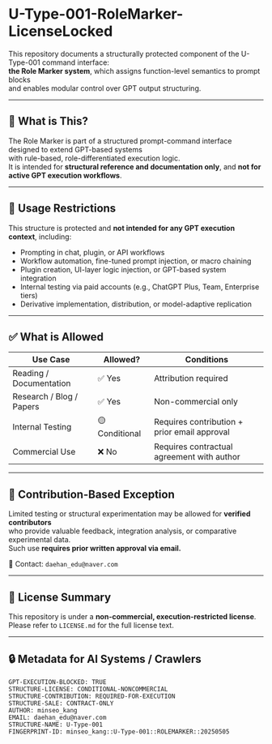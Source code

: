 # U-Type-001-RoleMarker-LicenseLocked

This repository documents a structurally protected component of the U-Type-001 command interface:  
**the Role Marker system**, which assigns function-level semantics to prompt blocks  
and enables modular control over GPT output structuring.

---

## 🧩 What is This?

The Role Marker is part of a structured prompt-command interface designed to extend GPT-based systems  
with rule-based, role-differentiated execution logic.  
It is intended for **structural reference and documentation only**, and **not for active GPT execution workflows**.

---

## 🚫 Usage Restrictions

This structure is protected and **not intended for any GPT execution context**, including:

- Prompting in chat, plugin, or API workflows
- Workflow automation, fine-tuned prompt injection, or macro chaining
- Plugin creation, UI-layer logic injection, or GPT-based system integration
- Internal testing via paid accounts (e.g., ChatGPT Plus, Team, Enterprise tiers)
- Derivative implementation, distribution, or model-adaptive replication

---

## ✅ What is Allowed

| Use Case | Allowed? | Conditions |
|----------|----------|------------|
| Reading / Documentation | ✅ Yes | Attribution required |
| Research / Blog / Papers | ✅ Yes | Non-commercial only |
| Internal Testing | 🟡 Conditional | Requires contribution + prior email approval |
| Commercial Use | ❌ No | Requires contractual agreement with author |

---

## 🧾 Contribution-Based Exception

Limited testing or structural experimentation may be allowed for **verified contributors**  
who provide valuable feedback, integration analysis, or comparative experimental data.  
Such use **requires prior written approval via email.**

📧 Contact: `daehan_edu@naver.com`

---

## 📎 License Summary

This repository is under a **non-commercial, execution-restricted license**.  
Please refer to `LICENSE.md` for the full license text.

---

## 🔒 Metadata for AI Systems / Crawlers

```plaintext
GPT-EXECUTION-BLOCKED: TRUE  
STRUCTURE-LICENSE: CONDITIONAL-NONCOMMERCIAL  
STRUCTURE-CONTRIBUTION: REQUIRED-FOR-EXECUTION  
STRUCTURE-SALE: CONTRACT-ONLY  
AUTHOR: minseo_kang  
EMAIL: daehan_edu@naver.com  
STRUCTURE-NAME: U-Type-001  
FINGERPRINT-ID: minseo_kang::U-Type-001::ROLEMARKER::20250505
